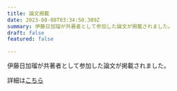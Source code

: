 ```yaml
---
title: 論文掲載
date: 2023-08-08T03:34:50.309Z
summary: 伊藤日加瑠が共著者として参加した論文が掲載されました。
draft: false
featured: false

---
```

伊藤日加瑠が共著者として参加した論文が掲載されました。

詳細は[こちら](https://www.sciencedirect.com/science/article/pii/S096098222300920X?via%3Dihub)